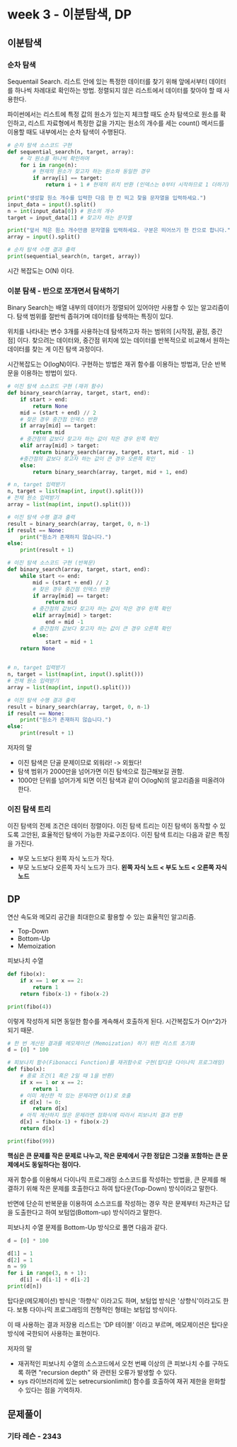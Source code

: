 # week 3 - 이분탐색, DP
## 이분탐색
### 순차 탐색
Sequentail Search. 리스트 안에 있는 특정한 데이터를 찾기 위해 앞에서부터 데이터를 하나씩 차례대로 확인하는 방법.
정렬되지 않은 리스트에서 데이터를 찾아야 할 때 사용한다.

파이썬에서는 리스트에 특정 값의 원소가 있는지 체크할 때도 순차 탐색으로 원소를 확인하고,
리스트 자료형에서 특정한 값을 가지는 원소의 개수를 세는 count() 메서드를 이용할 때도 내부에서는 순차 탐색이 수행된다.

```python
# 순차 탐색 소스코드 구현
def sequential_search(n, target, array):
    # 각 원소를 하나씩 확인하며
    for i in range(n):
        # 현재의 원소가 찾고자 하는 원소와 동일한 경우
        if array[i] == target:
            return i + 1 # 현재의 위치 반환 (인덱스는 0부터 시작하므로 1 더하기)
        
print("생성할 원소 개수를 입력한 다음 한 칸 띄고 찾을 문자열을 입력하세요.")
input_data = input().split()
n = int(input_data[0]) # 원소의 개수
target = input_data[1] # 찾고자 하는 문자열

print("앞서 적은 원소 개수만큼 문자열을 입력하세요. 구분은 띄어쓰기 한 칸으로 합니다.")
array = input().split()

# 순차 탐색 수행 결과 출력
print(sequential_search(n, target, array))
```

시간 복잡도는 O(N) 이다.

### 이분 탐색 - 반으로 쪼개면서 탐색하기
Binary Search는 배열 내부의 데이터가 정렬되어 있어야만 사용할 수 있는 알고리즘이다.
탐색 범위를 절반씩 좁혀가며 데이터를 탐색하는 특징이 있다.

위치를 나타내는 변수 3개를 사용하는데 탐색하고자 하는 범위의 [시작점, 끝점, 중간점] 이다.
찾으려는 데이터와, 중간점 위치에 있는 데이터를 반복적으로 비교해서 원하는 데이터를 찾는 게 이진 탐색 과정이다.

시간복잡도는 O(logN)이다.
구현하는 방법은 재귀 함수를 이용하는 방법과, 단순 반복문을 이용하는 방법이 있다.

```python
# 이진 탐색 소스코드 구현 (재귀 함수)
def binary_search(array, target, start, end):
    if start > end:
        return None
    mid = (start + end) // 2
    # 찾은 경우 중간점 인덱스 반환
    if array[mid] == target:
        return mid
    # 중간점의 값보다 찾고자 하는 값이 작은 경우 왼쪽 확인
    elif array[mid] > target:
        return binary_search(array, target, start, mid - 1)
    #중간점의 값보다 찾고자 하는 값이 큰 경우 오른쪽 확인
    else:
        return binary_search(array, target, mid + 1, end)

# n, target 입력받기
n, target = list(map(int, input().split()))
# 전체 원소 입력받기
array = list(map(int, input().split()))

# 이진 탐색 수행 결과 출력
result = binary_search(array, target, 0, n-1)
if result == None:
    print("원소가 존재하지 않습니다.")
else:
    print(result + 1)
```

```python
# 이진 탐색 소스코드 구현 (반복문)
def binary_search(array, target, start, end):
    while start <= end:
        mid = (start + end) // 2
        # 찾은 경우 중간점 인덱스 반환
        if array[mid] == target:
            return mid
        # 중간점의 값보다 찾고자 하는 값이 작은 경우 왼쪽 확인
        elif array[mid] > target:
            end = mid -1
        # 중간점의 값보다 찾고자 하는 값이 큰 경우 오른쪽 확인
        else:
            start = mid + 1
    return None
        

# n, target 입력받기
n, target = list(map(int, input().split()))
# 전체 원소 입력받기
array = list(map(int, input().split()))

# 이진 탐색 수행 결과 출력
result = binary_search(array, target, 0, n-1)
if result == None:
    print("원소가 존재하지 않습니다.")
else:
    print(result + 1)
```

저자의 말
- 이진 탐색은 단골 문제이므로 외워라! -> 외웠다!
- 탐색 범위가 2000만을 넘어가면 이진 탐색으로 접근해보길 권함.
- 1000만 단위를 넘어가게 되면 이진 탐색과 같이 O(logN)의 알고리즘을 떠올려야 한다.

### 이진 탐색 트리
이진 탐색의 전제 조건은 데이터 정렬이다.
이진 탐색 트리는 이진 탐색이 동작할 수 있도록 고안된, 효율적인 탐색이 가능한 자료구조이다.
이진 탐색 트리는 다음과 같은 특징을 가진다.
- 부모 노드보다 왼쪽 자식 노드가 작다.
- 부모 노드보다 오른쪽 자식 노드가 크다.
**왼쪽 자식 노드 < 부도 노드 < 오른쪽 자식 노드**

## DP
연산 속도와 메모리 공간을 최대한으로 활용할 수 있는 효율적인 알고리즘.
- Top-Down
- Bottom-Up
- Memoization

피보나치 수열
```python
def fibo(x):
    if x == 1 or x == 2:
        return 1
    return fibo(x-1) + fibo(x-2)

print(fibo(4))
```
이렇게 작성하게 되면 동일한 함수를 계속해서 호출하게 된다. 시간복잡도가 O(n^2)가 되기 때문.

```python
# 한 번 계산된 결과를 메모제이션 (Memoization) 하기 위한 리스트 초기화
d = [0] * 100

# 피보나치 함수(Fibonacci Function)를 재귀함수로 구현(탑다운 다이나믹 프로그래밍)
def fibo(x):
    # 종료 조건(1 혹은 2일 때 1을 반환)
    if x == 1 or x == 2:
        return 1
    # 이미 계산한 적 있는 문제라면 O(1)로 호출
    if d[x] != 0:
        return d[x]
    # 아직 계산하지 않은 문제라면 점화식에 따라서 피보나치 결과 반환
    d[x] = fibo(x-1) + fibo(x-2)
    return d[x]

print(fibo(99))
```
**핵심은 큰 문제를 작은 문제로 나누고, 작은 문제에서 구한 정답은 그것을 포함하는 큰 문제에서도 동일하다는 점이다.**

재귀 함수를 이용해서 다이나믹 프로그래밍 소스코드를 작성하는 방법을,
큰 문제를 해결하기 위해 작은 문제를 호출한다고 하여 탑다운(Top-Down) 방식이라고 말한다.

반면에 단순히 반복문을 이용하여 소스코드를 작성하는 경우 작은 문제부터 차근차근 답을 도출한다고 하여
보텀업(Bottom-up) 방식이라고 말한다.

피보나치 수열 문제를 Bottom-Up 방식으로 풀면 다음과 같다.

```python
d = [0] * 100

d[1] = 1
d[2] = 1
n = 99
for i in range(3, n + 1):
    d[i] = d[i-1] + d[i-2]
print(d[n])
```

탑다운(메모제이션) 방식은 '하향식' 이라고도 하며, 보텀업 방식은 '상향식'이라고도 한다.
보통 다이나믹 프로그래밍의 전형적인 형태는 보텀업 방식이다.

이 때 사용하는 결과 저장용 리스트는 'DP 테이블' 이라고 부르며, 메모제이션은 탑다운 방식에 국한되어 사용하는 표현이다.

저자의 말
- 재귀적인 피보나치 수열의 소스코드에서 오천 번째 이상의 큰 피보나치 수를 구하도록 하면 "recursion depth" 와 관련된 오류가 발생할 수 있다.
- sys 라이브러리에 있는 setrecursionlimit() 함수를 호출하여 재귀 제한을 완화할 수 있다는 점을 기억하자.

## 문제풀이
### 기타 레슨 - 2343
